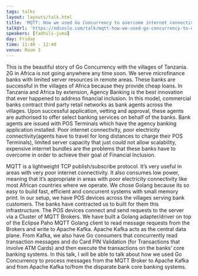 ```yaml
---
tags: talks
layout: layouts/talk.html
title: 'MQTT: How we used Go Concurrency to overcome internet connectivity problems in Africa'
talkUrl: 'https://ndcoslo.com/talk/mqtt-how-we-used-go-concurrency-to-overcome-internet-connectivity-problems-in-africa/'
speakers: [fadhili-juma]
day: Friday
time: 11:40 - 12:40
venue: Room 3
---
```

This is the beautiful story of Go Concurrency with the villages of Tanzania. 2G in Africa is not going anywhere any time soon. We serve microfinance banks with limited server resources in remote areas. These banks are successful in the villages of Africa because they provide cheap loans. In Tanzania and Africa by extension, Agency Banking is the best innovation that ever happened to address financial inclusion. In this model, commercial banks contract third party retail networks as bank agents across the villages. Upon successful application, vetting and approval, these agents are authorised to offer select banking services on behalf of the banks. Bank agents are issued with POS Terminals which have the agency banking application installed. Poor internet connectivity, poor electricity connectivity(agents have to travel for long distances to charge their POS Terminals), limited server capacity that just could not allow scalability, expensive internet bundles are the problems that these banks have to overcome in order to achieve their goal of Financial Inclusion.


MQTT is a lightweight TCP publish/subscribe protocol. It’s very useful in areas with very poor internet connectivity. It also consumes low power, meaning that it’s appropriate in areas with poor electricity connectivity like most African countries where we operate. We chose Golang because its so easy to build fast, efficient and concurrent systems with small memory print. In our setup, we have POS devices across the villages serving bank customers. The banks have contracted us to built for them this infrastructure. The POS devices connect and send requests to the server via a Cluster of MQTT Brokers. We have built a Golang adapter/driver on top of the Eclipse Paho MQTT Golang client to read message requests from the Brokers and write to Apache Kafka. Apache Kafka acts as the central data plane. From Kafka, we also have Go consumers that concurrently read transaction messages and do Card PIN Validation (for Transactions that involve ATM Cards) and then execute the transactions on the banks’ core banking systems. In this talk, I will be able to talk about how we used Go Concurrency to process messages from the MQTT Broker to Apache Kafka and from Apache Kafka to/from the disparate bank core banking systems.
